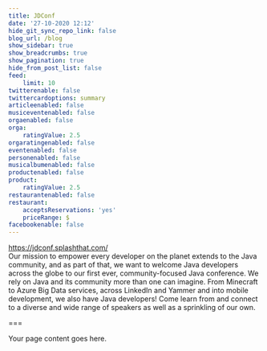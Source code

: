 ```yaml
---
title: JDConf
date: '27-10-2020 12:12'
hide_git_sync_repo_link: false
blog_url: /blog
show_sidebar: true
show_breadcrumbs: true
show_pagination: true
hide_from_post_list: false
feed:
    limit: 10
twitterenable: false
twittercardoptions: summary
articleenabled: false
musiceventenabled: false
orgaenabled: false
orga:
    ratingValue: 2.5
orgaratingenabled: false
eventenabled: false
personenabled: false
musicalbumenabled: false
productenabled: false
product:
    ratingValue: 2.5
restaurantenabled: false
restaurant:
    acceptsReservations: 'yes'
    priceRange: $
facebookenable: false
---
```


https://jdconf.splashthat.com/  
Our mission to empower every developer on the planet extends to the Java community, and as part of that, we want to welcome Java developers across the globe to our first ever, community-focused Java conference. We rely on Java and its community more than one can imagine. From Minecraft to Azure Big Data services, across LinkedIn and Yammer and into mobile development, we also have Java developers! Come learn from and connect to a diverse and wide range of speakers as well as a sprinkling of our own.

===

Your page content goes here.